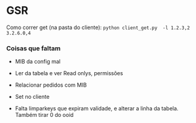 # GSR

Como correr get (na pasta do cliente):
`python client_get.py  -l 1.2.3,2 3.2.6.0,4`


### Coisas que faltam

- MIB da config mal
- Ler da tabela e ver Read onlys, permissões

- Relacionar pedidos com MIB
- Set no cliente 
- Falta limparkeys que expiram validade, e alterar a linha da tabela. Também tirar 0 do ooid